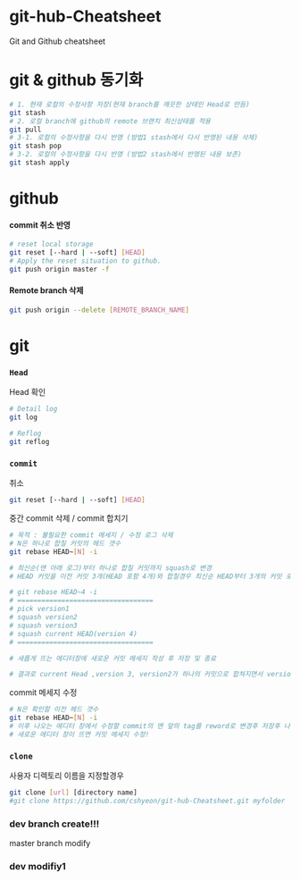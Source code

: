 # git-hub-Cheatsheet
Git and Github cheatsheet

# git & github 동기화
```bash
# 1. 현재 로컬의 수정사항 저장(현재 branch를 깨끗한 상태인 Head로 만듬)
git stash
# 2. 로컬 branch에 github의 remote 브랜치 최신상태를 적용
git pull
# 3-1. 로컬의 수정사항을 다시 반영 (방법1 stash에서 다시 반영된 내용 삭제)
git stash pop 
# 3-2. 로컬의 수정사항을 다시 반영 (방법2 stash에서 반영된 내용 보존)
git stash apply 
```

# github
#### commit 취소 반영
```bash
# reset local storage
git reset [--hard | --soft] [HEAD]
# Apply the reset situation to github.
git push origin master -f
```

#### Remote branch 삭제
```bash
git push origin --delete [REMOTE_BRANCH_NAME]
```


# git

### `Head` 
Head 확인

```bash
# Detail log
git log

# Reflog
git reflog
```


### `commit`
취소
```bash
git reset [--hard | --soft] [HEAD]
```

중간 commit 삭제 / commit 합치기
```bash
# 목적 : 불필요한 commit 메세지 / 수정 로그 삭제
# N은 하나로 합칠 커밋의 헤드 갯수
git rebase HEAD~[N] -i

# 최신순(맨 아래 로그)부터 하나로 합칠 커밋까지 squash로 변경
# HEAD 커밋을 이전 커밋 3개(HEAD 포함 4개)와 합칠경우 최신순 HEAD부터 3개의 커밋 로그에 대해 squash로 설정, 4번째 커밋은 합치기위해 그대로 pick 상태 유지, 저장 및 종료 (in vim - :wq)

# git rebase HEAD~4 -i
# ==================================
# pick version1
# squash version2
# squash version3
# squash current HEAD(version 4)
# ==================================

# 새롭게 뜨는 에디터창에 새로운 커밋 메세지 작성 후 저장 및 종료

# 결과로 current Head ,version 3, version2가 하나의 커밋으로 합쳐지면서 version 2, version 3에 추가되었던 내용이 current Head에서는 삭제된 경우 합친 커밋에 수정된 기록이 남지않음

```


commit 메세지 수정
```bash
# N은 확인할 이전 헤드 갯수
git rebase HEAD~[N] -i
# 이후 나오는 에디터 창에서 수정할 commit의 맨 앞의 tag를 reword로 변경후 저장후 나가기
# 새로운 에디터 창이 뜨면 커밋 메세지 수정!
```

### `clone`
사용자 디렉토리 이름을 지정할경우
```bash
git clone [url] [directory name]
#git clone https://github.com/cshyeon/git-hub-Cheatsheet.git myfolder
```

### dev branch create!!!
master branch modify


### dev modifiy1